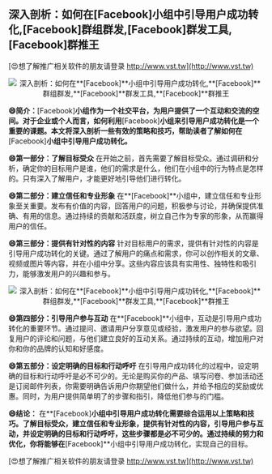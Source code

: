## **深入剖析：如何在**[Facebook]**小组中引导用户成功转化,**[Facebook]**群组群发,**[Facebook]**群发工具,**[Facebook]**群推王**

[😍想了解推广相关软件的朋友请登录 http://www.vst.tw](http://www.vst.tw)

 <center><img src="https://vst.tw/MP4/tuiguang/png/5.png" alt="深入剖析：如何在**[Facebook]**小组中引导用户成功转化,**[Facebook]**群组群发,**[Facebook]**群发工具,**[Facebook]**群推王"></center>

**😄简介：**[Facebook]**小组作为一个社交平台，为用户提供了一个互动和交流的空间。对于企业或个人而言，如何利用**[Facebook]**小组来引导用户成功转化是一个重要的课题。本文将深入剖析一些有效的策略和技巧，帮助读者了解如何在**[Facebook]**小组中引导用户成功转化。**

**😄第一部分：了解目标受众**
在开始之前，首先需要了解目标受众。通过调研和分析，确定你的目标用户是谁，他们的需求是什么，他们在小组中的行为特点是怎样的。只有深入了解用户，才能更好地引导他们进行转化。

**😄第二部分：建立信任和专业形象**
在**[Facebook]**小组中，建立信任和专业形象至关重要。发布有价值的内容，回答用户的问题，积极参与讨论，并确保提供准确、有用的信息。通过持续的贡献和活跃度，树立自己作为专家的形象，从而赢得用户的信任。

**😄第三部分：提供有针对性的内容**
针对目标用户的需求，提供有针对性的内容是引导用户成功转化的关键。通过了解用户的痛点和需求，你可以创作相关的文章、视频或图片等内容，并在小组中分享。这些内容应该具有实用性、独特性和吸引力，能够激发用户的兴趣和参与。

 <center><img src="https://vst.tw/MP4/tuiguang/png/8.png" alt="深入剖析：如何在**[Facebook]**小组中引导用户成功转化,**[Facebook]**群组群发,**[Facebook]**群发工具,**[Facebook]**群推王"></center>

**😄第四部分：引导用户参与互动**
在**[Facebook]**小组中，互动是引导用户成功转化的重要环节。通过提问、邀请用户分享意见或经验，激发用户的参与欲望。回复用户的评论和问题，与他们建立良好的互动关系。通过持续的互动，增加用户对你和你的品牌的认知和好感度。

**😄第五部分：设定明确的目标和行动呼吁**
在引导用户成功转化的过程中，设定明确的目标和行动呼吁是必不可少的。无论是购买你的产品、填写问卷、参加活动还是订阅邮件列表，你需要明确告诉用户你期望他们做什么，并给予相应的奖励或优惠。同时，为用户提供简单明了的步骤和指引，降低他们参与的门槛。

**😄结论：**
在**[Facebook]**小组中引导用户成功转化需要综合运用以上策略和技巧。了解目标受众，建立信任和专业形象，提供有针对性的内容，引导用户参与互动，并设定明确的目标和行动呼吁，这些步骤都是必不可少的。通过持续的努力和优化，你将能够在**[Facebook]**小组中引导用户成功转化，实现自己的目标。

[😍想了解推广相关软件的朋友请登录 http://www.vst.tw](http://www.vst.tw)



